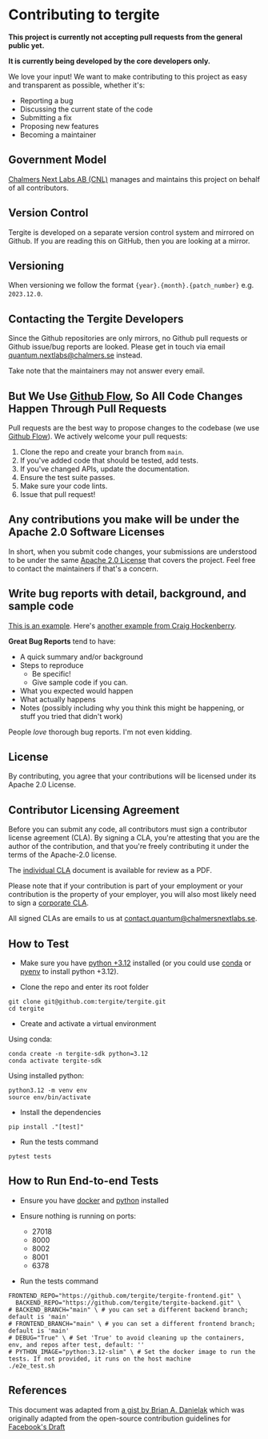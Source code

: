 # Contributing to tergite

**This project is currently not accepting pull requests from the general public yet.**

**It is currently being developed by the core developers only.**

We love your input! We want to make contributing to this project as easy
and transparent as possible, whether it's:

-   Reporting a bug
-   Discussing the current state of the code
-   Submitting a fix
-   Proposing new features
-   Becoming a maintainer

## Government Model

[Chalmers Next Labs AB (CNL)](https://chalmersnextlabs.se) manages and maintains this project on behalf of all contributors.

## Version Control

Tergite is developed on a separate version control system and mirrored on Github.
If you are reading this on GitHub, then you are looking at a mirror.

## Versioning

When versioning we follow the format `{year}.{month}.{patch_number}` e.g. `2023.12.0`.

## Contacting the Tergite Developers

Since the Github repositories are only mirrors, no Github pull requests or Github issue/bug reports
are looked. Please get in touch via email <quantum.nextlabs@chalmers.se> instead.

Take note that the maintainers may not answer every email.

## But We Use [Github Flow](https://docs.github.com/en/get-started/quickstart/github-flow), So All Code Changes Happen Through Pull Requests

Pull requests are the best way to propose changes to the codebase (we
use [Github Flow](https://docs.github.com/en/get-started/quickstart/github-flow)). We actively welcome your pull
requests:

1. Clone the repo and create your branch from `main`.
2. If you've added code that should be tested, add tests.
3. If you've changed APIs, update the documentation.
4. Ensure the test suite passes.
5. Make sure your code lints.
6. Issue that pull request!

## Any contributions you make will be under the Apache 2.0 Software Licenses

In short, when you submit code changes, your submissions are understood to be under the
same [Apache 2.0 License](./LICENSE.txt) that covers the project. Feel free to contact the maintainers if that's a concern.

## Write bug reports with detail, background, and sample code

[This is an example](http://stackoverflow.com/q/12488905/180626).
Here's [another example from Craig Hockenberry](http://www.openradar.me/11905408).

**Great Bug Reports** tend to have:

- A quick summary and/or background
- Steps to reproduce
  - Be specific!
  - Give sample code if you can.
- What you expected would happen
- What actually happens
- Notes (possibly including why you think this might be happening, or stuff you tried that didn't work)

People _love_ thorough bug reports. I'm not even kidding.

## License

By contributing, you agree that your contributions will be licensed under its Apache 2.0 License.

## Contributor Licensing Agreement

Before you can submit any code, all contributors must sign a
contributor license agreement (CLA). By signing a CLA, you're attesting
that you are the author of the contribution, and that you're freely
contributing it under the terms of the Apache-2.0 license.

The [individual CLA](https://tergite.github.io/contributing/icla.pdf) document is available for review as a PDF.

Please note that if your contribution is part of your employment or
your contribution is the property of your employer,
you will also most likely need to sign a [corporate CLA](https://tergite.github.io/contributing/ccla.pdf).

All signed CLAs are emails to us at <contact.quantum@chalmersnextlabs.se>.

## How to Test

-   Make sure you have [python +3.12](https://www.python.org/) installed (or you could use [conda](https://www.anaconda.com/docs/getting-started/miniconda/install) or [pyenv](https://github.com/pyenv/pyenv) to install python +3.12).

-   Clone the repo and enter its root folder

``` shell
git clone git@github.com:tergite/tergite.git
cd tergite
```

- Create and activate a virtual environment

Using conda:

```shell
conda create -n tergite-sdk python=3.12
conda activate tergite-sdk
```

Using installed python:

```shell
python3.12 -m venv env 
source env/bin/activate
```

-   Install the dependencies

``` shell
pip install ."[test]"
```

-   Run the tests command

``` shell
pytest tests
```

## How to Run End-to-end Tests

- Ensure you have [docker](https://docs.docker.com/engine/install/) and [python](https://www.python.org/downloads/) installed
- Ensure nothing is running on ports:
  - 27018
  - 8000
  - 8002
  - 8001
  - 6378

- Run the tests command

``` shell
FRONTEND_REPO="https://github.com/tergite/tergite-frontend.git" \
  BACKEND_REPO="https://github.com/tergite/tergite-backend.git" \
# BACKEND_BRANCH="main" \ # you can set a different backend branch; default is 'main'
# FRONTEND_BRANCH="main" \ # you can set a different frontend branch; default is 'main'
# DEBUG="True" \ # Set 'True' to avoid cleaning up the containers, env, and repos after test, default: ''
# PYTHON_IMAGE="python:3.12-slim" \ # Set the docker image to run the tests. If not provided, it runs on the host machine
./e2e_test.sh
```

## References

This document was adapted from [a gist by Brian A. Danielak](https://gist.github.com/briandk/3d2e8b3ec8daf5a27a62) which was originally adapted from the open-source contribution guidelines for [Facebook's Draft](https://github.com/facebook/draft-js/blob/a9316a723f9e918afde44dea68b5f9f39b7d9b00/CONTRIBUTING.md)
